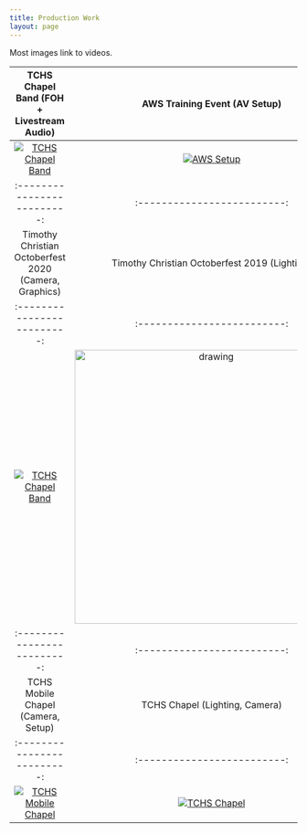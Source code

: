 ```yaml
---
title: Production Work
layout: page
---
```

Most images link to videos.

TCHS Chapel Band (FOH + Livestream Audio) |  AWS Training Event (AV Setup)
:-------------------------:|:-------------------------:
[![TCHS Chapel Band](http://img.youtube.com/vi/CUlJ86BDepU/0.jpg)](http://www.youtube.com/watch?v=CUlJ86BDepU "TCHS Chapel Band") |  [![AWS Setup](https://toddr.org/assets/images/aws-2022.png)](https://toddr.org/assets/videos/aws-setup.mp4 "AWS Setup")
:-------------------------:|:-------------------------:
Timothy Christian Octoberfest 2020 (Camera, Graphics) |  Timothy Christian Octoberfest 2019 (Lighting)
:-------------------------:|:-------------------------:
[![TCHS Chapel Band](http://img.youtube.com/vi/TvC8kTFUze4/0.jpg)](http://www.youtube.com/watch?v=TvC8kTFUze4 "Timothy Christian Octoberfest 2020") | <img src="https://toddr.org/assets/images/octoberfest-2019.jpg" alt="drawing" width="480"/>
:-------------------------:|:-------------------------:
TCHS Mobile Chapel (Camera, Setup) |  TCHS Chapel (Lighting, Camera)
:-------------------------:|:-------------------------:
[![TCHS Mobile Chapel](http://img.youtube.com/vi/Ft_cA3lFSWE/0.jpg)](http://www.youtube.com/watch?v=Ft_cA3lFSWE "TCHS Mobile Chapel") |  [![TCHS Chapel](http://img.youtube.com/vi/sz17mNfbRro/0.jpg)](http://www.youtube.com/watch?v=sz17mNfbRro "TCHS Chapel")
